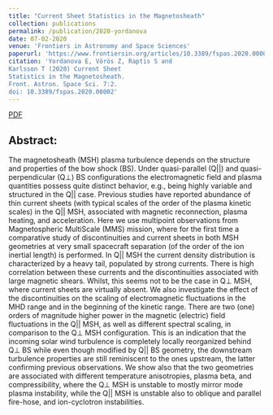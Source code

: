 ```yaml
---
title: "Current Sheet Statistics in the Magnetosheath"
collection: publications
permalink: /publication/2020-yordanova
date: 07-02-2020
venue: 'Frontiers in Astronomy and Space Sciences'
paperurl: 'https://www.frontiersin.org/articles/10.3389/fspas.2020.00002/full'
citation: 'Yordanova E, Vörös Z, Raptis S and
Karlsson T (2020) Current Sheet
Statistics in the Magnetosheath.
Front. Astron. Space Sci. 7:2.
doi: 10.3389/fspas.2020.00002'
---
```


[PDF](http://www.savvasraptis.github.io/files/papers/2020/fspas-07-00002.pdf)

Abstract:
------

The magnetosheath (MSH) plasma turbulence depends on the structure and properties
of the bow shock (BS). Under quasi-parallel (Q||) and quasi-perpendicular (Q⊥) BS
configurations the electromagnetic field and plasma quantities possess quite distinct
behavior, e.g., being highly variable and structured in the Q|| case. Previous studies have
reported abundance of thin current sheets (with typical scales of the order of the plasma
kinetic scales) in the Q|| MSH, associated with magnetic reconnection, plasma heating,
and acceleration. Here we use multipoint observations from Magnetospheric MultiScale
(MMS) mission, where for the first time a comparative study of discontinuities and current
sheets in both MSH geometries at very small spacecraft separation (of the order of the ion
inertial length) is performed. In Q|| MSH the current density distribution is characterized
by a heavy tail, populated by strong currents. There is high correlation between these
currents and the discontinuities associated with large magnetic shears. Whilst, this
seems not to be the case in Q⊥ MSH, where current sheets are virtually absent.
We also investigate the effect of the discontinuities on the scaling of electromagnetic
fluctuations in the MHD range and in the beginning of the kinetic range. There are
two (one) orders of magnitude higher power in the magnetic (electric) field fluctuations
in the Q|| MSH, as well as different spectral scaling, in comparison to the Q⊥ MSH
configuration. This is an indication that the incoming solar wind turbulence is completely
locally reorganized behind Q⊥ BS while even though modified by Q|| BS geometry, the
downstream turbulence properties are still reminiscent to the ones upstream, the latter
confirming previous observations. We show also that the two geometries are associated
with different temperature anisotropies, plasma beta, and compressibility, where the Q⊥
MSH is unstable to mostly mirror mode plasma instability, while the Q|| MSH is unstable
also to oblique and parallel fire-hose, and ion-cyclotron instabilities.
